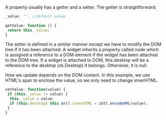 A property usually has a getter and a setter. The getter is
straightforward:

```javascript
_value: '', //default value
 
getValue: function () {
 return this._value;
}
```

The setter is defined in a similar manner except we have to modify the
DOM tree if it has been attached. A widget inherits a property called
node which is assigned a reference to a DOM element if the widget has
been attached to the DOM tree. If a widget is attached to DOM,
<mp>this.desktop</mp> will be a reference to the desktop
(<javadoc directory="jsdoc">zk.Desktop</javadoc>) it belongs. Otherwise,
it is null.

How we update depends on the DOM content. In this example, we use HTML's
span to enclose the value, so we only need to change innerHTML.

```javascript
setValue: function(value) {
 if (this._value != value) {
  this._value = value;
  if (this.desktop) this.$n().innerHTML = zUtl.encodeXML(value);
 }
}
```
